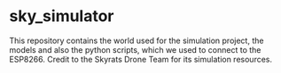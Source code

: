 # sky_simulator

This repository contains the world used for the simulation project, the models and also the python scripts, which we used to connect to the ESP8266.
Credit to the Skyrats Drone Team for its simulation resources.
